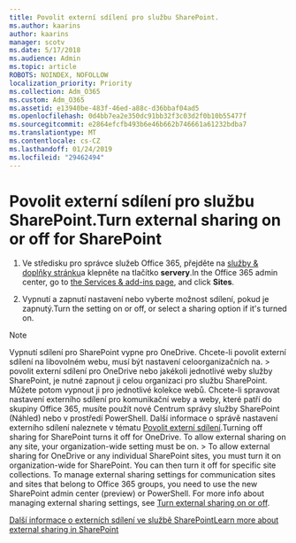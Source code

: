 ```yaml
---
title: Povolit externí sdílení pro službu SharePoint.
ms.author: kaarins
author: kaarins
manager: scotv
ms.date: 5/17/2018
ms.audience: Admin
ms.topic: article
ROBOTS: NOINDEX, NOFOLLOW
localization_priority: Priority
ms.collection: Adm_O365
ms.custom: Adm_O365
ms.assetid: e13940be-483f-46ed-a88c-d36bbaf04ad5
ms.openlocfilehash: 0d4bb7ea2e350dc91bb32f3c03d2f0b10b55477f
ms.sourcegitcommit: e2864efcfb493b6e46b662b746661a61232bdba7
ms.translationtype: MT
ms.contentlocale: cs-CZ
ms.lasthandoff: 01/24/2019
ms.locfileid: "29462494"
---
```

# <a name="turn-external-sharing-on-or-off-for-sharepoint"></a><span data-ttu-id="2959b-102">Povolit externí sdílení pro službu SharePoint.</span><span class="sxs-lookup"><span data-stu-id="2959b-102">Turn external sharing on or off for SharePoint</span></span>

1. <span data-ttu-id="2959b-103">Ve středisku pro správce služeb Office 365, přejděte na [služby &amp; doplňky stránku](https://portal.office.com/adminportal/home#/Settings/ServicesAndAddIns)a klepněte na tlačítko **servery**.</span><span class="sxs-lookup"><span data-stu-id="2959b-103">In the Office 365 admin center, go to [the Services &amp; add-ins page](https://portal.office.com/adminportal/home#/Settings/ServicesAndAddIns), and click **Sites**.</span></span>
    
2. <span data-ttu-id="2959b-104">Vypnutí a zapnutí nastavení nebo vyberte možnost sdílení, pokud je zapnutý.</span><span class="sxs-lookup"><span data-stu-id="2959b-104">Turn the setting on or off, or select a sharing option if it's turned on.</span></span>
    
> [!NOTE]
> <span data-ttu-id="2959b-p101">Vypnutí sdílení pro SharePoint vypne pro OneDrive. Chcete-li povolit externí sdílení na libovolném webu, musí být nastavení celoorganizačních na. > povolit externí sdílení pro OneDrive nebo jakékoli jednotlivé weby služby SharePoint, je nutné zapnout ji celou organizaci pro službu SharePoint. Můžete potom vypnout ji pro jednotlivé kolekce webů. Chcete-li spravovat nastavení externího sdílení pro komunikační weby a weby, které patří do skupiny Office 365, musíte použít nové Centrum správy služby SharePoint (Náhled) nebo v prostředí PowerShell. Další informace o správě nastavení externího sdílení naleznete v tématu [Povolit externí sdílení](https://go.microsoft.com/fwlink/?linkid=866426).</span><span class="sxs-lookup"><span data-stu-id="2959b-p101">Turning off sharing for SharePoint turns it off for OneDrive. To allow external sharing on any site, your organization-wide setting must be on. > To allow external sharing for OneDrive or any individual SharePoint sites, you must turn it on organization-wide for SharePoint. You can then turn it off for specific site collections. To manage external sharing settings for communication sites and sites that belong to Office 365 groups, you need to use the new SharePoint admin center (preview) or PowerShell. For more info about managing external sharing settings, see [Turn external sharing on or off](https://go.microsoft.com/fwlink/?linkid=866426).</span></span> 
  
[<span data-ttu-id="2959b-111">Další informace o externích sdílení ve službě SharePoint</span><span class="sxs-lookup"><span data-stu-id="2959b-111">Learn more about external sharing in SharePoint</span></span>](https://go.microsoft.com/fwlink/?linkid=734908)
  

